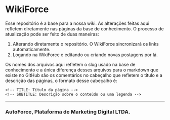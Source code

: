 # WikiForce

Esse repositório é a base para a nossa wiki. As alterações feitas aqui refletem diretamente nas páginas da base de conhecimento. O processo de atualização pode ser feito de duas maneiras:

1. Alterando diretamente o repositório. O WikiForce sincronizará os links automaticamente.
2. Logando na WikiForce e editando ou criando novas postagens por lá.

Os nomes dos arquivos aqui refletem o slug usado na base de conhecimento e a única diferença desses arquivos para o markdown que existe no GitHub são os comentários no cabeçalho que refletem o título e a descrição das páginas, o formato desse cabeçalho é:

```
<!-- TITLE: Título da página -->
<!-- SUBTITLE: Descrição sobre o conteúdo ou uma legenda -->
```

-------
### AutoForce, Plataforma de Marketing Digital LTDA.
